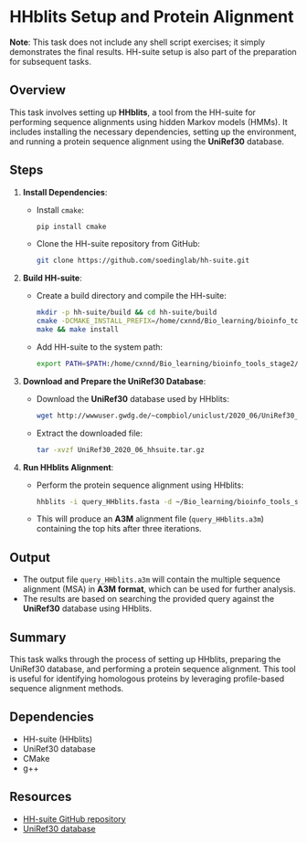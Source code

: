 # HHblits Setup and Protein Alignment

**Note**: This task does not include any shell script exercises; it simply demonstrates the final results. HH-suite setup is also part of the preparation for subsequent tasks.

## Overview

This task involves setting up **HHblits**, a tool from the HH-suite for performing sequence alignments using hidden Markov models (HMMs). It includes installing the necessary dependencies, setting up the environment, and running a protein sequence alignment using the **UniRef30** database.

## Steps

1. **Install Dependencies**:
   - Install `cmake`:
     ```bash
     pip install cmake
     ```
   - Clone the HH-suite repository from GitHub:
     ```bash
     git clone https://github.com/soedinglab/hh-suite.git
     ```

2. **Build HH-suite**:
   - Create a build directory and compile the HH-suite:
     ```bash
     mkdir -p hh-suite/build && cd hh-suite/build
     cmake -DCMAKE_INSTALL_PREFIX=/home/cxnnd/Bio_learning/bioinfo_tools_stage2/hh-suite-install -DCMAKE_CXX_COMPILER=g++ -DCMAKE_POLICY_VERSION_MINIMUM=3.5 ..
     make && make install
     ```
   - Add HH-suite to the system path:
     ```bash
     export PATH=$PATH:/home/cxnnd/Bio_learning/bioinfo_tools_stage2/hh-suite-install/bin
     ```

3. **Download and Prepare the UniRef30 Database**:
   - Download the **UniRef30** database used by HHblits:
     ```bash
     wget http://wwwuser.gwdg.de/~compbiol/uniclust/2020_06/UniRef30_2020_06_hhsuite.tar.gz
     ```
   - Extract the downloaded file:
     ```bash
     tar -xvzf UniRef30_2020_06_hhsuite.tar.gz
     ```

4. **Run HHblits Alignment**:
   - Perform the protein sequence alignment using HHblits:
     ```bash
     hhblits -i query_HHblits.fasta -d ~/Bio_learning/bioinfo_tools_stage2/uniclust_db/uniclust30/UniRef30_2020_06 -oa3m query_HHblits.a3m -n 3
     ```
   - This will produce an **A3M** alignment file (`query_HHblits.a3m`) containing the top hits after three iterations.

## Output

- The output file `query_HHblits.a3m` will contain the multiple sequence alignment (MSA) in **A3M format**, which can be used for further analysis.
- The results are based on searching the provided query against the **UniRef30** database using HHblits.

## Summary

This task walks through the process of setting up HHblits, preparing the UniRef30 database, and performing a protein sequence alignment. This tool is useful for identifying homologous proteins by leveraging profile-based sequence alignment methods.

## Dependencies

- HH-suite (HHblits)
- UniRef30 database
- CMake
- g++

## Resources

- [HH-suite GitHub repository](https://github.com/soedinglab/hh-suite)
- [UniRef30 database](http://wwwuser.gwdg.de/~compbiol/uniclust/2020_06/)
